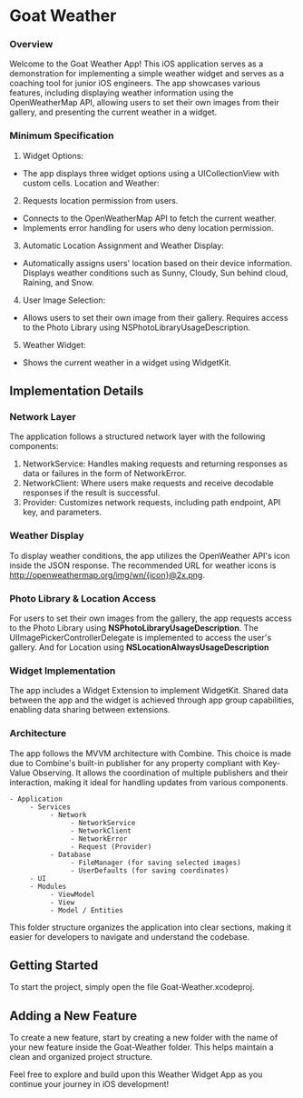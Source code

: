 # Goat Weather
### Overview
Welcome to the Goat Weather App! This iOS application serves as a demonstration for implementing a simple weather widget and serves as a coaching tool for junior iOS engineers. The app showcases various features, including displaying weather information using the OpenWeatherMap API, allowing users to set their own images from their gallery, and presenting the current weather in a widget.

### Minimum Specification
1. Widget Options:
- The app displays three widget options using a UICollectionView with custom cells.
Location and Weather:

2. Requests location permission from users.
- Connects to the OpenWeatherMap API to fetch the current weather.
- Implements error handling for users who deny location permission.

3. Automatic Location Assignment and Weather Display:
- Automatically assigns users' location based on their device information.
Displays weather conditions such as Sunny, Cloudy, Sun behind cloud, Raining, and Snow.
4. User Image Selection:
- Allows users to set their own image from their gallery.
Requires access to the Photo Library using NSPhotoLibraryUsageDescription.
5. Weather Widget:
- Shows the current weather in a widget using WidgetKit.

## Implementation Details
### Network Layer
The application follows a structured network layer with the following components:

1. NetworkService: Handles making requests and returning responses as data or failures in the form of NetworkError.
2. NetworkClient: Where users make requests and receive decodable responses if the result is successful.
3. Provider: Customizes network requests, including path endpoint, API key, and parameters.

### Weather Display
To display weather conditions, the app utilizes the OpenWeather API's icon inside the JSON response. The recommended URL for weather icons is http://openweathermap.org/img/wn/{icon}@2x.png.

### Photo Library & Location Access
For users to set their own images from the gallery, the app requests access to the Photo Library using **NSPhotoLibraryUsageDescription**. The UIImagePickerControllerDelegate is implemented to access the user's gallery. And for Location using **NSLocationAlwaysUsageDescription**

### Widget Implementation
The app includes a Widget Extension to implement WidgetKit. Shared data between the app and the widget is achieved through app group capabilities, enabling data sharing between extensions.

### Architecture
The app follows the MVVM architecture with Combine. This choice is made due to Combine's built-in publisher for any property compliant with Key-Value Observing. It allows the coordination of multiple publishers and their interaction, making it ideal for handling updates from various components.

```
- Application
     - Services
          - Network
               - NetworkService
               - NetworkClient
               - NetworkError
               - Request (Provider)
          - Database
               - FileManager (for saving selected images)
               - UserDefaults (for saving coordinates)
     - UI
     - Modules 
          - ViewModel
          - View
          - Model / Entities

```


This folder structure organizes the application into clear sections, making it easier for developers to navigate and understand the codebase.

## Getting Started
To start the project, simply open the file Goat-Weather.xcodeproj.

## Adding a New Feature
To create a new feature, start by creating a new folder with the name of your new feature inside the Goat-Weather folder. This helps maintain a clean and organized project structure.

Feel free to explore and build upon this Weather Widget App as you continue your journey in iOS development!